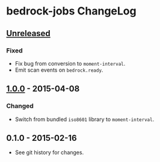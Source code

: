 # bedrock-jobs ChangeLog

## [Unreleased]

### Fixed
- Fix bug from conversion to `moment-interval`.
- Emit scan events on `bedrock.ready`.

## [1.0.0] - 2015-04-08

### Changed
- Switch from bundled `iso8601` library to `moment-interval`.

## 0.1.0 - 2015-02-16

- See git history for changes.

[Unreleased]: https://github.com/digitalbazaar/bedrock-jobs/compare/1.0.0...HEAD
[1.0.0]: https://github.com/digitalbazaar/bedrock-jobs/compare/0.1.0...1.0.0
